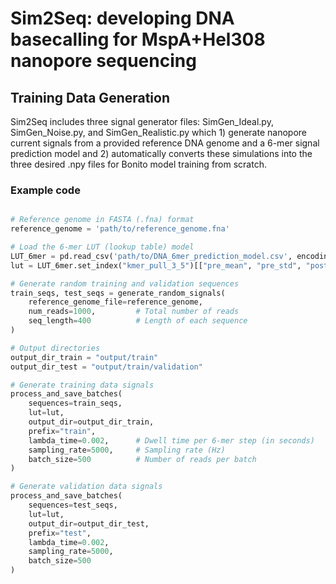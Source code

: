 # Sim2Seq: developing DNA basecalling for MspA+Hel308 nanopore sequencing 

## Training Data Generation

Sim2Seq includes three signal generator files: SimGen_Ideal.py, SimGen_Noise.py, and SimGen_Realistic.py which 1) generate nanopore current signals from a provided reference DNA genome and a 6-mer signal prediction model and 2) automatically converts these simulations into the three desired .npy files for Bonito model training from scratch. 

### Example code

```python

# Reference genome in FASTA (.fna) format
reference_genome = 'path/to/reference_genome.fna'

# Load the 6-mer LUT (lookup table) model
LUT_6mer = pd.read_csv('path/to/DNA_6mer_prediction_model.csv', encoding='utf-8')
lut = LUT_6mer.set_index("kmer_pull_3_5")[["pre_mean", "pre_std", "post_mean", "post_std"]].to_dict("index")

# Generate random training and validation sequences
train_seqs, test_seqs = generate_random_signals(
    reference_genome_file=reference_genome,
    num_reads=1000,         # Total number of reads
    seq_length=400          # Length of each sequence
)

# Output directories
output_dir_train = "output/train"
output_dir_test = "output/train/validation"

# Generate training data signals
process_and_save_batches(
    sequences=train_seqs,
    lut=lut,
    output_dir=output_dir_train,
    prefix="train",
    lambda_time=0.002,      # Dwell time per 6-mer step (in seconds)
    sampling_rate=5000,     # Sampling rate (Hz)
    batch_size=500          # Number of reads per batch
)

# Generate validation data signals
process_and_save_batches(
    sequences=test_seqs,
    lut=lut,
    output_dir=output_dir_test,
    prefix="test",
    lambda_time=0.002,
    sampling_rate=5000,
    batch_size=500
)
